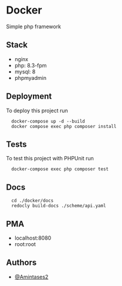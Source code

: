 # Docker

Simple php framework

## Stack

- nginx
- php: 8.3-fpm
- mysql: 8
- phpmyadmin

## Deployment

To deploy this project run

```
  docker-compose up -d --build
  docker compose exec php composer install
```

## Tests

To test this project with PHPUnit run

```
  docker-compose exec php composer test
```

## Docs

```
  cd ./docker/docs
  redocly build-docs ./scheme/api.yaml
```

## PMA

- localhost:8080
- root:root

## Authors

- [@Amintases2](https://www.github.com/Amintases2)
